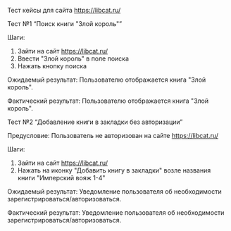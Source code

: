 Тест кейсы для сайта https://libcat.ru/


Тест №1 “Поиск книги "Злой король"”

Шаги:

1. Зайти на сайт https://libcat.ru/
2. Ввести "Злой король" в поле поиска
3. Нажать кнопку поиска

Ожидаемый результат: Пользователю отображается книга "Злой король".

Фактический результат: Пользователю отображается книга "Злой король".


Тест №2 “Добавление книги в закладки без авторизации”

Предусловие: Пользователь не авторизован на сайте https://libcat.ru/

Шаги:

1. Зайти на сайт https://libcat.ru/
2. Нажать на иконку "Добавить книгу в закладки" возле названия книги "Имперский вояж 1-4"

Ожидаемый результат: Уведомление пользователя об необходимости зарегистрироваться/авторизоваться.

Фактический результат: Уведомление пользователя об необходимости зарегистрироваться/авторизоваться.
